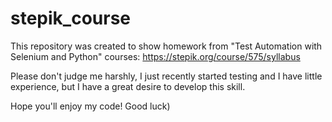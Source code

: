 # stepik_course
This repository was created to show homework from "Test Automation with Selenium and Python" courses: https://stepik.org/course/575/syllabus 

Please don't judge me harshly, I just recently started testing and I have little experience, but I have a great desire to develop this skill.

Hope you'll enjoy my code! Good luck)

